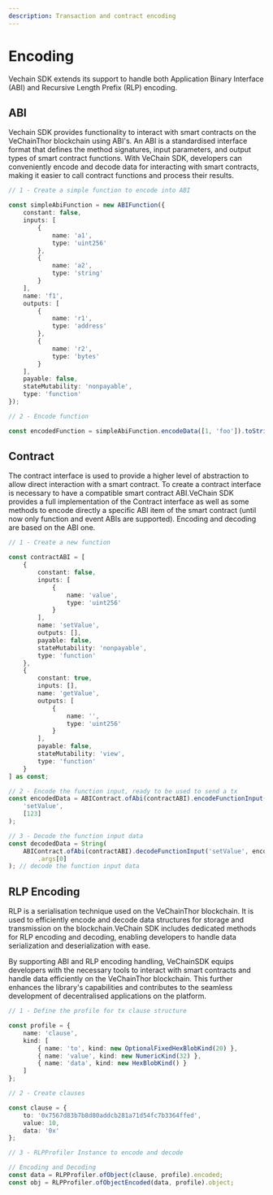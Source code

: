 ```yaml
---
description: Transaction and contract encoding
---
```


# Encoding

Vechain SDK extends its support to handle both Application Binary Interface (ABI) and Recursive Length Prefix (RLP) encoding.

## ABI

Vechain SDK provides functionality to interact with smart contracts on the VeChainThor blockchain using ABI's. An ABI is a standardised interface format that defines the method signatures, input parameters, and output types of smart contract functions. With VeChain SDK, developers can conveniently encode and decode data for interacting with smart contracts, making it easier to call contract functions and process their results.

```typescript { name=abi, category=example }
// 1 - Create a simple function to encode into ABI

const simpleAbiFunction = new ABIFunction({
    constant: false,
    inputs: [
        {
            name: 'a1',
            type: 'uint256'
        },
        {
            name: 'a2',
            type: 'string'
        }
    ],
    name: 'f1',
    outputs: [
        {
            name: 'r1',
            type: 'address'
        },
        {
            name: 'r2',
            type: 'bytes'
        }
    ],
    payable: false,
    stateMutability: 'nonpayable',
    type: 'function'
});

// 2 - Encode function

const encodedFunction = simpleAbiFunction.encodeData([1, 'foo']).toString();
```

## Contract

The contract interface is used to provide a higher level of abstraction to allow direct interaction with a smart contract. To create a contract interface is necessary to have a compatible smart contract ABI.VeChain SDK provides a full implementation of the Contract interface as well as some methods to encode directly a specific ABI item of the smart contract (until now only function and event ABIs are supported). Encoding and decoding are based on the ABI one.

```typescript { name=contract, category=example }
// 1 - Create a new function

const contractABI = [
    {
        constant: false,
        inputs: [
            {
                name: 'value',
                type: 'uint256'
            }
        ],
        name: 'setValue',
        outputs: [],
        payable: false,
        stateMutability: 'nonpayable',
        type: 'function'
    },
    {
        constant: true,
        inputs: [],
        name: 'getValue',
        outputs: [
            {
                name: '',
                type: 'uint256'
            }
        ],
        payable: false,
        stateMutability: 'view',
        type: 'function'
    }
] as const;

// 2 - Encode the function input, ready to be used to send a tx
const encodedData = ABIContract.ofAbi(contractABI).encodeFunctionInput(
    'setValue',
    [123]
);

// 3 - Decode the function input data
const decodedData = String(
    ABIContract.ofAbi(contractABI).decodeFunctionInput('setValue', encodedData)
        .args[0]
); // decode the function input data
```

## RLP Encoding

RLP is a serialisation technique used on the VeChainThor blockchain. It is used to efficiently encode and decode data structures for storage and transmission on the blockchain.VeChain SDK includes dedicated methods for RLP encoding and decoding, enabling developers to handle data serialization and deserialization with ease.

By supporting ABI and RLP encoding handling, VeChainSDK equips developers with the necessary tools to interact with smart contracts and handle data efficiently on the VeChainThor blockchain. This further enhances the library's capabilities and contributes to the seamless development of decentralised applications on the platform.

```typescript { name=rlp, category=example }
// 1 - Define the profile for tx clause structure

const profile = {
    name: 'clause',
    kind: [
        { name: 'to', kind: new OptionalFixedHexBlobKind(20) },
        { name: 'value', kind: new NumericKind(32) },
        { name: 'data', kind: new HexBlobKind() }
    ]
};

// 2 - Create clauses

const clause = {
    to: '0x7567d83b7b8d80addcb281a71d54fc7b3364ffed',
    value: 10,
    data: '0x'
};

// 3 - RLPProfiler Instance to encode and decode

// Encoding and Decoding
const data = RLPProfiler.ofObject(clause, profile).encoded;
const obj = RLPProfiler.ofObjectEncoded(data, profile).object;
```
